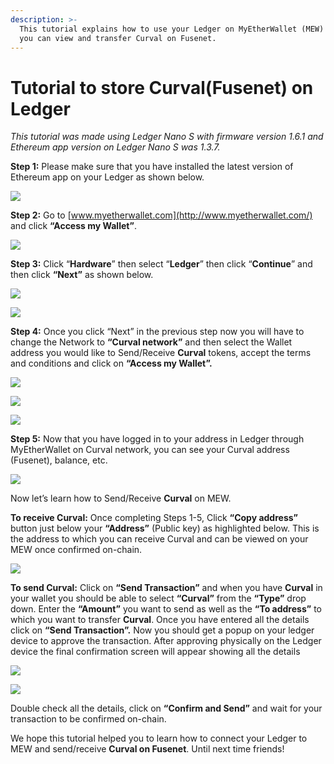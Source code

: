```yaml
---
description: >-
  This tutorial explains how to use your Ledger on MyEtherWallet (MEW) so that
  you can view and transfer Curval on Fusenet.
---
```


# Tutorial to store Curval\(Fusenet\) on Ledger

_This tutorial was made using Ledger Nano S with firmware version 1.6.1 and Ethereum app version on Ledger Nano S was 1.3.7._

**Step 1:** Please make sure that you have installed the latest version of Ethereum app on your Ledger as shown below.

![](../../.gitbook/assets/0%20%282%29.png)

**Step 2:** Go to [www.myetherwallet.com](http://www.myetherwallet.com/) and click **“Access my Wallet”**.

![](../../.gitbook/assets/1%20%285%29.png)

**Step 3:** Click “**Hardware**” then select “**Ledger**” then click “**Continue**” and then click **“Next”** as shown below.

![](../../.gitbook/assets/2%20%285%29.png)

![](../../.gitbook/assets/3%20%284%29.png)

**Step 4:** Once you click “Next” in the previous step now you will have to change the Network to **“Curval network”** and then select the Wallet address you would like to Send/Receive **Curval** tokens, accept the terms and conditions and click on **“Access my Wallet”.**

![](../../.gitbook/assets/4%20%285%29.png)

![](../../.gitbook/assets/5%20%283%29.png)

![](../../.gitbook/assets/6%20%284%29.png)

**Step 5:** Now that you have logged in to your address in Ledger through MyEtherWallet on Curval network, you can see your Curval address \(Fusenet\), balance, etc.

![](../../.gitbook/assets/7%20%283%29.png)

Now let’s learn how to Send/Receive **Curval** on MEW.

**To receive Curval:** Once completing Steps 1-5, Click **“Copy address”** button just below your **“Address”** \(Public key\) as highlighted below. This is the address to which you can receive Curval and can be viewed on your MEW once confirmed on-chain.

![](../../.gitbook/assets/8%20%283%29.png)

**To send Curval:** Click on **“Send Transaction”** and when you have **Curval** in your wallet you should be able to select **“Curval”** from the **“Type”** drop down. Enter the **“Amount”** you want to send as well as the **“To address”** to which you want to transfer **Curval**. Once you have entered all the details click on **“Send Transaction”.** Now you should get a popup on your ledger device to approve the transaction. After approving physically on the Ledger device the final confirmation screen will appear showing all the details

![](../../.gitbook/assets/9%20%283%29.png)

![](../../.gitbook/assets/10%20%283%29.png)

Double check all the details, click on **“Confirm and Send”** and wait for your transaction to be confirmed on-chain.

We hope this tutorial helped you to learn how to connect your Ledger to MEW and send/receive **Curval on Fusenet**. Until next time friends!
